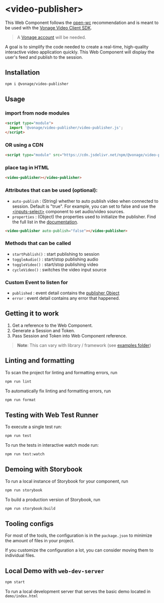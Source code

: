 # \<video-publisher>

This Web Component follows the [open-wc](https://github.com/open-wc/open-wc) recommendation and is meant to be used with the [Vonage Video Client SDK](https://developer.vonage.com/en/video/client-sdks/web/overview).

> A [Vonage account](https://ui.idp.vonage.com/ui/auth/registration) will be needed.

A goal is to simplify the code needed to create a real-time, high-quality interactive video application quickly. This Web Component will display the user's feed and publish to the session.

## Installation

```bash
npm i @vonage/video-publisher
```

## Usage

### import from node modules

```html
<script type="module">
  import '@vonage/video-publisher/video-publisher.js';
</script>
```

### OR using a CDN
```html
<script type="module" src="https://cdn.jsdelivr.net/npm/@vonage/video-publisher@latest/video-publisher.js/+esm"></script>

```

### place tag in HTML

```html
<video-publisher></video-publisher>
```

### Attributes that can be used (optional):

- `auto-publish` : (String) whether to auto publish video when connected to session. Default is "true". For example, you can set to false and use the [\<inputs-select>](https://github.com/Vonage-Community/web_components-video_api-javascript/tree/main/inputs-select) component to set audio/video sources.
- `properties` : (Object) the properties used to initialize the publisher. Find the full list in the [documentation](https://vonage.github.io/conversation-docs/video-js-reference/latest/OT.html#initPublisher).

```html
<video-publisher auto-publish="false"></video-publisher>
```

### Methods that can be called

- `startPublish()` : start publishing to session
- `toggleAudio()` : start/stop publishing audio
- `toggleVideo()` : start/stop publishing video
- `cycleVideo()` : switches the video input source

### Custom Event to listen for 

- `published` : event detail contains the [publisher Object](https://vonage.github.io/conversation-docs/video-js-reference/latest/Publisher.html)
- `error` : event detail contains any error that happened.

## Getting it to work

1. Get a reference to the Web Component.
2. Generate a Session and Token.
3. Pass Session and Token into Web Component reference.

>**Note**: This can vary with library / framework (see [examples folder](../examples))

## Linting and formatting

To scan the project for linting and formatting errors, run

```bash
npm run lint
```

To automatically fix linting and formatting errors, run

```bash
npm run format
```

## Testing with Web Test Runner

To execute a single test run:

```bash
npm run test
```

To run the tests in interactive watch mode run:

```bash
npm run test:watch
```

## Demoing with Storybook

To run a local instance of Storybook for your component, run

```bash
npm run storybook
```

To build a production version of Storybook, run

```bash
npm run storybook:build
```


## Tooling configs

For most of the tools, the configuration is in the `package.json` to minimize the amount of files in your project.

If you customize the configuration a lot, you can consider moving them to individual files.

## Local Demo with `web-dev-server`

```bash
npm start
```

To run a local development server that serves the basic demo located in `demo/index.html`
